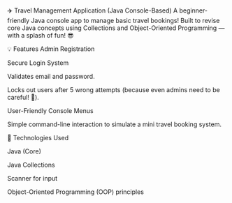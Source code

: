 ✈️ Travel Management Application (Java Console-Based)
A beginner-friendly Java console app to manage basic travel bookings! Built to revise core Java concepts using Collections and Object-Oriented Programming — with a splash of fun! 😎

💡 Features
Admin Registration

Secure Login System

Validates email and password.

Locks out users after 5 wrong attempts (because even admins need to be careful! 🔐).

User-Friendly Console Menus

Simple command-line interaction to simulate a mini travel booking system.

🧰 Technologies Used

Java (Core)

Java Collections 

Scanner for input

Object-Oriented Programming (OOP) principles
